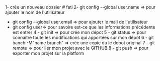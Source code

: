 1- crée un nouveau dossier # fati
2- git config --global user.name => pour ajouter le nom de l'utilisateur 
- git config --global user.email => pour ajouter le mail de l'utilisateur 
- git config user=> pour savoire est-ce que les informations précédente est entrer 
4 - git init => pour crée mon dépot
5 - git status => pour connaitre  toute les modifications qui apportées sur mon dépot 
6 - git banch -M"name branch" => crée une copie du le depot original 
7 - git remote => pour lier mon projet avec le GITHUB 
8 - git push  => pour exporter mon projet sur la platform 

